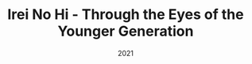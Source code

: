 ---
layout: project
type: project
published: true
image: img/projects/IreiNoHi2021-Nitta.jpg
title: Irei No Hi - Through the Eyes of the Younger Generation
permalink: projects/irei-no-hi
date: 2021
labels:
  - Volunteer
  - Co-Chair
  - Next Generation
projecturl: https://www.youtube.com/watch?v=wAMbctKWp7A
---